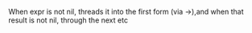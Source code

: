 When expr is not nil, threads it into the first form (via ->),and when that result is not nil, through the next etc